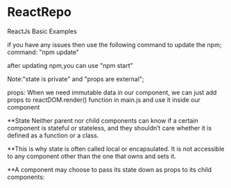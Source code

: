 # ReactRepo
ReactJs Basic Examples 

if you have any issues then use the following command to update the npm;
 command: "npm update"
 
 after updating npm,you can use "npm start"

Note:"state is private" and "props are external";

props:
When we need immutable data in our component, we can just add props to reactDOM.render() function in main.js and use it inside our component

**State
Neither parent nor child components can know if a certain component is stateful or stateless, and they shouldn’t care whether it is defined as a function or a class.

**This is why state is often called local or encapsulated. It is not accessible to any component other than the one that owns and sets it.

**A component may choose to pass its state down as props to its child components:
